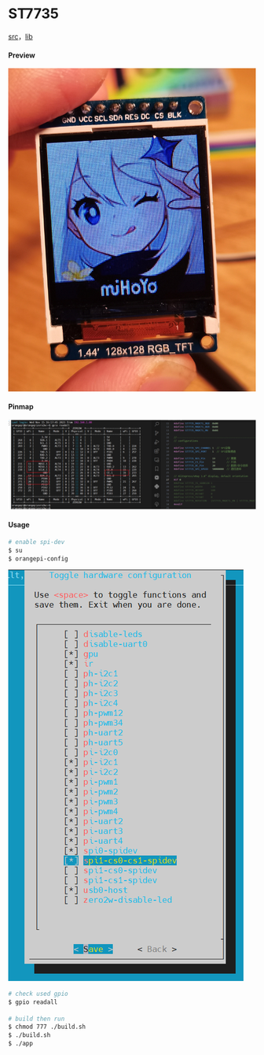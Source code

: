 # ST7735

[src](https://github.com/Temperature6/ST7735_for_wiringPi/)，[lib](https://github.com/afiskon/stm32-st7735)

#### Preview

![demo](.assest/README/demo.jpg)

#### Pinmap

![pin](.assest/README/pin.png)

#### Usage

```bash
# enable spi-dev
$ su
$ orangepi-config
```

![config](.assest/README/config.png)

```bash
# check used gpio
$ gpio readall

# build then run
$ chmod 777 ./build.sh
$ ./build.sh
$ ./app
```

